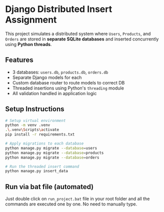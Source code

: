 # Django Distributed Insert Assignment

This project simulates a distributed system where `Users`, `Products`, and `Orders` are stored in **separate SQLite databases** and inserted concurrently using **Python threads**.

## Features
- 3 databases: `users.db`, `products.db`, `orders.db`
- Separate Django models for each
- Custom database router to route models to correct DB
- Threaded insertions using Python's `threading` module
- All validation handled in application logic

## Setup Instructions

```bash
# Setup virtual environment
python -m venv .venv
.\.venv\Scripts\activate
pip install -r requirements.txt

# Apply migrations to each database
python manage.py migrate --database=users
python manage.py migrate --database=products
python manage.py migrate --database=orders

# Run the threaded insert command
python manage.py insert_data
```

## Run via bat file (automated)
Just double click on `run_project.bat` file in your root folder and all the commands are executed one by one. No need to manually type.
